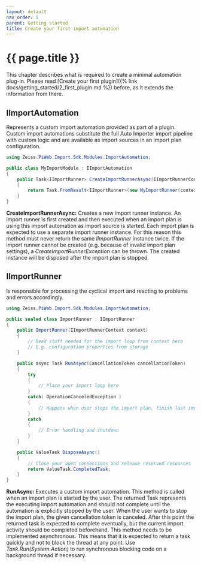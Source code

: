 ```yaml
---
layout: default
nav_order: 5
parent: Getting started
title: Create your first import automation
---
```


# {{ page.title }}

<!---
Ziele:
- anhand einer einfachen Beispielanwendung Schritt für Schritt das Vorgehen und die wichtigsten Themen für den Modultyp beschreiben

Inhalt:
- IImportAutomation implementieren
- Implementierung registrieren
- Implementierung im manifest eintragen
- IImportRunner implementieren (wird für jeden Run erzeugt)
- Events verwenden um zu demonstrieren, dass es läuft (auf genaue Erklärung im Kapitel "Import Monitoring" verweisen)

Notizen:
- Schema mit voller URL auf GitHub bereitstellen
--->

This chapter describes what is required to create a minimal automation plug-in. Please read [Create your first plugin]({% link docs/getting_started/2_first_plugin.md %}) before, as it extends the information from there.

## IImportAutomation
Represents a custom import automation provided as part of a plugin. Custom import automations substitute the full Auto Importer import pipeline with custom logic and are available as import sources in an import plan configuration.

```c#
using Zeiss.PiWeb.Import.Sdk.Modules.ImportAutomation;

public class MyImportModule : IImportAutomation
{
    public Task<IImportRunner> CreateImportRunnerAsync(IImportRunnerContext context)
    {
        return Task.FromResult<IImportRunner>(new MyImportRunner(context));
    }
}
```

**CreateImportRunnerAsync:** Creates a new import runner instance. An import runner is first created and then executed when an import plan is using this import automation as import source is started. Each import plan is expected to use a separate import runner instance. For this reason this method must never return the same *IImportRunner* instance twice. If the import runner cannot be created (e.g. because of invalid import plan settings), a *CreateImportRunnerException* can be thrown. The created instance will be disposed after the import plan is stopped.

## IImportRunner
Is responsible for processing the cyclical import and reacting to problems and errors accordingly.

```c#
using Zeiss.PiWeb.Import.Sdk.Modules.ImportAutomation;

public sealed class ImportRunner : IImportRunner
{
    public ImportRunner(IImportRunnerContext context)
    {
        // Read stuff needed for the import loop from context here
        // E.g. configuration properties from storage
    }

    public async Task RunAsync(CancellationToken cancellationToken)
    {
        try
        {
            // Place your import loop here    
        }
        catch( OperationCanceledException )
        {
            // Happens when user stops the import plan, finish last import
        }
        catch
        {
            // Error handling and shutdown
        }
    }

    public ValueTask DisposeAsync()
    {
        // Close your open connections and release reserved resources
        return ValueTask.CompletedTask;
    }
}
```

**RunAsync:** Executes a custom import automation. This method is called when an import plan is started by the user. The returned Task represents the executing import automation and should not complete until the automation is explicitly stopped by the user. When the user wants to stop the import plan, the given cancellation token is canceled. After this point the returned task is expected to complete eventually, but the current import activity should be completed beforehand. This method needs to be implemented asynchronous. This means that it is expected to return a task quickly and not to block the thread at any point. Use *Task.Run(System.Action)* to run synchronous blocking code on a background thread if necessary.